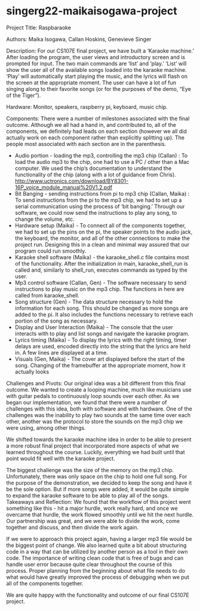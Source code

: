 # singerg22-maikaisogawa-project

Project Title: Raspbaraoke

Authors: Maika Isogawa, Callan Hoskins, Genevieve Singer

Description: For our CS107E final project, we have built a ‘Karaoke machine.’ After loading the program, the user views and introductory screen and is prompted for input. The two main commands are ‘list’ and ‘play.’ ‘List’ will show the user all of the available songs loaded into the karaoke machine. ‘Play’ will automatically start playing the music, and the lyrics will flash on the screen at the appropriate moment. The user can have a lot of fun singing along to their favorite songs (or for the purposes of the demo, “Eye of the Tiger”). 

Hardware: Monitor, speakers, raspberry pi, keyboard, music chip.

Components: There were a number of milestones associated with the final outcome. Although we all had a hand in, and contributed to, all of the components, we definitely had leads on each section (however we all did actually work on each component rather than explicitly splitting up). The people most associated with each section are in the parenthesis.

  * Audio portion - loading the mp3, controlling the mp3 chip  (Callan) : To load the audio mp3 to the chip, one had to use a PC / other than a Mac computer. We used the chip’s documentation to understand the functionality of the chip (along with a lot of guidance from Chris). http://www.uctronics.com/download/BY8301-16P_voice_module_manual%20V1.2.pdf 
   * Bit Banging - sending instructions from pi to mp3 chip (Callan, Maika) : To send instructions from the pi to the mp3 chip, we had to set up a serial communication using the process of ‘bit banging.’ Through our software, we could now send the instructions to play any song, to change the volume, etc.
   * Hardware setup (Maika) - To connect all of the components together, we had to set up the pins on the pi, the speaker points to the audio jack, the keyboard, the monitor, and all of the other connections to make the project run. Designing this in a clean and minimal way assured that our program could run smoothly. 
   * Karaoke shell software (Maika) - the karaoke_shell.c file contains most of the functionality. After the initialization in main, karaoke_shell_run is called and, similarly to shell_run, executes commands as typed by the user.
   * Mp3 control software (Callan, Gen) - The software necessary to send instructions to play music on the mp3 chip. The functions in here are called from karaoke_shell.
   * Song structure (Gen) - The data structure necessary to hold the information for each song. This should be changed as more songs are added to the pi. It also includes the functions necessary to retrieve each portion of the song as necessary.
   * Display and User Interaction (Maika) - The console that the user interacts with to play and list songs and navigate the karaoke program.
   * Lyrics timing (Maika) - To display the lyrics with the right timing, timer delays are used, encoded directly into the string that the lyrics are held in. A few lines are displayed at a time.
   * Visuals (Gen, Maika) - The cover art displayed before the start of the song. Changing of the framebuffer at the appropriate moment, how it actually looks

Challenges and Pivots: Our original idea was a bit different from this final outcome. We wanted to create a looping machine, much like musicians use with guitar pedals to continuously loop sounds over each other. As we began our implementation, we found that there were a number of challenges with this idea, both with software and with hardware. One of the challenges was the inability to play two sounds at the same time over each other, another was the protocol to store the sounds on the mp3 chip we were using, among other things. 

We shifted towards the karaoke machine idea in order to be able to present a more robust final project that incorporated more aspects of what we learned throughout the course. Luckily, everything we had built until that point would fit well with the karaoke project. 

The biggest challenge was the size of the memory on the mp3 chip. Unfortunately, there was only space on the chip to hold one full song. For the purpose of the demonstration, we decided to keep the song and have it be the sole option. But if more songs were added, it would be quite simple to expand the karaoke software to be able to play all of the songs.
Takeaways and Reflection: We found that the workflow of this project went something like this - hit a major hurdle, work really hard, and once we overcame that hurdle, the work flowed smoothly until we hit the next hurdle. Our partnership was great, and we were able to divide the work, come together and discuss, and then divide the work again. 

If we were to approach this project again, having a larger mp3 file would be the biggest point of change. We also learned quite a bit about structuring code in a way that can be utilized by another person as a tool in their own code. The importance of writing clean code that is free of bugs and can handle user error because quite clear throughout the course of this process. Proper planning from the beginning about what file needs to do what would have greatly improved the process of debugging when we put all of the components together.

 We are quite happy with the functionality and outcome of our final CS107E project.
